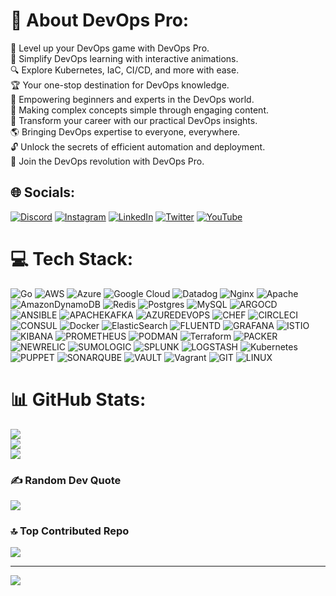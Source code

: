 # 💫 About DevOps Pro:
🚀 Level up your DevOps game with DevOps Pro.<br>🎨 Simplify DevOps learning with interactive animations.<br>🔍 Explore Kubernetes, IaC, CI/CD, and more with ease.<br>🏆 Your one-stop destination for DevOps knowledge.<br>🚀 Empowering beginners and experts in the DevOps world.<br>🧩 Making complex concepts simple through engaging content.<br>💼 Transform your career with our practical DevOps insights.<br>🌎 Bringing DevOps expertise to everyone, everywhere.<br>🔓 Unlock the secrets of efficient automation and deployment.<br>🌟 Join the DevOps revolution with DevOps Pro.


## 🌐 Socials:
[![Discord](https://img.shields.io/badge/Discord-%237289DA.svg?logo=discord&logoColor=white)](https://discord.gg/8pDBg6HWKg) [![Instagram](https://img.shields.io/badge/Instagram-%23E4405F.svg?logo=Instagram&logoColor=white)](https://instagram.com/devopsproin) [![LinkedIn](https://img.shields.io/badge/LinkedIn-%230077B5.svg?logo=linkedin&logoColor=white)](https://linkedin.com/company/devopsproin) [![Twitter](https://img.shields.io/badge/Twitter-%231DA1F2.svg?logo=Twitter&logoColor=white)](https://twitter.com/devopsproin) [![YouTube](https://img.shields.io/badge/YouTube-%23FF0000.svg?logo=YouTube&logoColor=white)](https://youtube.com/@DevOpsPro) 

# 💻 Tech Stack:
![Go](https://img.shields.io/badge/go-%2300ADD8.svg?style=flat&logo=go&logoColor=white) ![AWS](https://img.shields.io/badge/AWS-%23FF9900.svg?style=flat&logo=amazon-aws&logoColor=white) ![Azure](https://img.shields.io/badge/azure-%230072C6.svg?style=flat&logo=microsoftazure&logoColor=white) ![Google Cloud](https://img.shields.io/badge/GoogleCloud-%234285F4.svg?style=flat&logo=google-cloud&logoColor=white) ![Datadog](https://img.shields.io/badge/datadog-%23632CA6.svg?style=flat&logo=datadog&logoColor=white) ![Nginx](https://img.shields.io/badge/nginx-%23009639.svg?style=flat&logo=nginx&logoColor=white) ![Apache](https://img.shields.io/badge/apache-%23D42029.svg?style=flat&logo=apache&logoColor=white) ![AmazonDynamoDB](https://img.shields.io/badge/Amazon%20DynamoDB-4053D6?style=flat&logo=Amazon%20DynamoDB&logoColor=white) ![Redis](https://img.shields.io/badge/redis-%23DD0031.svg?style=flat&logo=redis&logoColor=white) ![Postgres](https://img.shields.io/badge/postgres-%23316192.svg?style=flat&logo=postgresql&logoColor=white) ![MySQL](https://img.shields.io/badge/mysql-%2300000f.svg?style=flat&logo=mysql&logoColor=white) ![ARGOCD](https://img.shields.io/badge/argo-EF7B4D.svg?style=flat&logo=argo&logoColor=white&color=%23EF7B4D) ![ANSIBLE](https://img.shields.io/badge/ansible-%231A1918.svg?style=flat&logo=ansible&logoColor=white) ![APACHEKAFKA](https://img.shields.io/badge/apachekafka-231F20.svg?style=flat&logo=apachekafka&logoColor=white&color=%23231F20) ![AZUREDEVOPS](https://img.shields.io/badge/azuredevops-0078D7.svg?style=flat&logo=azuredevops&logoColor=white&color=%230078D7) ![CHEF](https://img.shields.io/badge/Chef-02303A.svg?style=flat&logo=Chef&logoColor=white&color=%23F09820) ![CIRCLECI](https://img.shields.io/badge/CIRCLECI-02303A.svg?style=flat&logo=CIRCLECI&logoColor=white&color=%23343434) ![CONSUL](https://img.shields.io/badge/consul-F24C53svg?style=flat&logo=consul&logoColor=white&color=%23F24C53) ![Docker](https://img.shields.io/badge/docker-%230db7ed.svg?style=flat&logo=docker&logoColor=white) ![ElasticSearch](https://img.shields.io/badge/-ElasticSearch-005571?style=flat&logo=elasticsearch) ![FLUENTD](https://img.shields.io/badge/fluentd-0E83C8.svg?style=flat&logo=fluentd&logoColor=white&color=%230E83C8) ![GRAFANA](https://img.shields.io/badge/grafana-F46800.svg?style=flat&logo=grafana&logoColor=white&color=%23F46800) ![ISTIO](https://img.shields.io/badge/istio-466BB0.svg?style=flat&logo=istio&logoColor=white&color=%23466BB0) ![KIBANA](https://img.shields.io/badge/kibana-005571.svg?style=flat&logo=kibana&logoColor=white&color=%23005571) ![PROMETHEUS](https://img.shields.io/badge/prometheus-E6522C.svg?style=flat&logo=prometheus&logoColor=white&color=%23E6522C) ![PODMAN](https://img.shields.io/badge/podman-892CA0.svg?style=flat&logo=podman&logoColor=white) ![Terraform](https://img.shields.io/badge/terraform-%235835CC.svg?style=flat&logo=terraform&logoColor=white) ![PACKER](https://img.shields.io/badge/packer-02A8EF.svg?style=flat&logo=packer&logoColor=white&color=%2302A8EF) ![NEWRELIC](https://img.shields.io/badge/newrelic-1CE783.svg?style=flat&logo=newrelic&logoColor=white&color=%231CE783) ![SUMOLOGIC](https://img.shields.io/badge/sumologic-000099.svg?style=flat&logo=sumologic&logoColor=white&color=%23000099) ![SPLUNK](https://img.shields.io/badge/splunk-000000.svg?style=flat&logo=splunk&color=%23000000) ![LOGSTASH](https://img.shields.io/badge/logstash-005571.svg?style=flat&logo=logstash) ![Kubernetes](https://img.shields.io/badge/kubernetes-%23326ce5.svg?style=flat&logo=kubernetes&logoColor=white) ![PUPPET](https://img.shields.io/badge/Puppet-02303A.svg?style=flat&logo=Puppet&logoColor=white&color=%23FFAE1A) ![SONARQUBE](https://img.shields.io/badge/sonarqube-4E9BCD.svg?style=flat&logo=sonarqube&logoColor=white&color=%234E9BCD) ![VAULT](https://img.shields.io/badge/vault-FFEC6E.svg?style=flat&logo=vault&logoColor=white&color=%23FFEC6E) ![Vagrant](https://img.shields.io/badge/vagrant-%231563FF.svg?style=flat&logo=vagrant&logoColor=white) ![GIT](https://img.shields.io/badge/Git-fc6d26?style=flat&logo=git&logoColor=white) ![LINUX](https://img.shields.io/badge/Linux-FCC624?style=flat&logo=linux&logoColor=black)
# 📊 GitHub Stats:
![](https://github-readme-stats.vercel.app/api?username=devopsproin&theme=dark&hide_border=true&include_all_commits=true&count_private=false)<br/>
![](https://github-readme-streak-stats.herokuapp.com/?user=devopsproin&theme=dark&hide_border=true)<br/>
![](https://github-readme-stats.vercel.app/api/top-langs/?username=devopsproin&theme=dark&hide_border=true&include_all_commits=true&count_private=false&layout=compact)

### ✍️ Random Dev Quote
![](https://quotes-github-readme.vercel.app/api?type=horizontal&theme=radical)

### 🔝 Top Contributed Repo
![](https://github-contributor-stats.vercel.app/api?username=devopsproin&limit=5&theme=dark&combine_all_yearly_contributions=true)

---
[![](https://visitcount.itsvg.in/api?id=devopsproin&icon=0&color=0)](https://visitcount.itsvg.in)

<!-- Proudly created with GPRM ( https://gprm.itsvg.in ) -->
